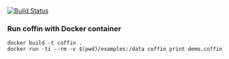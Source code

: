  [![Build Status](https://secure.travis-ci.org/chrisfjones/coffin.png)](http://travis-ci.org/chrisfjones/coffin)

### Run coffin with Docker container
```
docker build -t coffin . 
docker run -ti --rm -v $(pwd)/examples:/data coffin print demo.coffin
```
